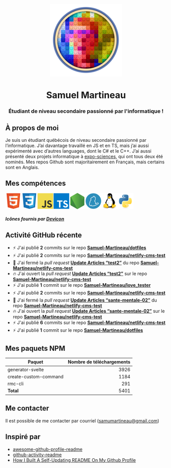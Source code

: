 <div align="middle">
  <img height="225" alt="avatar" src="https://raw.githubusercontent.com/Samuel-Martineau/Samuel-Martineau/master/avatar.png">
  <h1>Samuel Martineau</h1>
  <h3>Étudiant de niveau secondaire passionné par l'informatique !</h3>
</div>

## À propos de moi

Je suis un étudiant québécois de niveau secondaire passionné par l’informatique. J’ai davantage travaillé en JS et en TS, mais j’ai aussi expérimenté avec d’autres languages, dont le C# et le C++. J’ai aussi présenté deux projets informatique à [expo-sciences](https://technoscience.ca/programmes/expo-sciences/), qui ont tous deux été nominés. Mes repos Github sont majoritairement en Français, mais certains sont en Anglais.

## Mes compétences

<img alt="HTML5" src="https://raw.githubusercontent.com/devicons/devicon/master/icons/html5/html5-original.svg" width="50" title="HTML5" /><img alt="CSS3" src="https://raw.githubusercontent.com/devicons/devicon/master/icons/css3/css3-original.svg" width="50" title="CSS3" /><img alt="JavaScript" src="https://raw.githubusercontent.com/devicons/devicon/master/icons/javascript/javascript-original.svg" width="50" title="JavaScript" /><img alt="TypeScript" src="https://raw.githubusercontent.com/devicons/devicon/master/icons/typescript/typescript-original.svg" width="50" title="TypeScript" /><img alt="NodeJS" src="https://raw.githubusercontent.com/devicons/devicon/master/icons/nodejs/nodejs-original.svg" width="50" title="NodeJS" /><img alt="Yarn" src="https://raw.githubusercontent.com/devicons/devicon/master/icons/yarn/yarn-original.svg" width="50" title="Yarn" /><img alt="Linux" src="https://raw.githubusercontent.com/devicons/devicon/master/icons/linux/linux-original.svg" width="50" title="Linux" /><img alt="Python" src="https://raw.githubusercontent.com/devicons/devicon/master/icons/python/python-original.svg" width="50" title="Python" />

##### Icônes fournis par [Devicon](https://konpa.github.io/devicon/)

## Activité GitHub récente

- ⚡ J&#x27;ai publié **2** commits sur le repo [**Samuel-Martineau/dotfiles**](https://github.com/Samuel-Martineau/dotfiles)
- ⚡ J&#x27;ai publié **2** commits sur le repo [**Samuel-Martineau/netlify-cms-test**](https://github.com/Samuel-Martineau/netlify-cms-test)
- 🚫 J&#x27;ai fermé la _pull request_ [**Update Articles “test2”**](https://github.com/Samuel-Martineau/netlify-cms-test/pull/6) du repo [**Samuel-Martineau/netlify-cms-test**](https://github.com/Samuel-Martineau/netlify-cms-test)
- 🔥 J&#x27;ai ouvert la _pull request_ [**Update Articles “test2”**](https://github.com/Samuel-Martineau/netlify-cms-test/pull/6) sur le repo [**Samuel-Martineau/netlify-cms-test**](https://github.com/Samuel-Martineau/netlify-cms-test)
- ⚡ J&#x27;ai publié **1** commit sur le repo [**Samuel-Martineau/love_tester**](https://github.com/Samuel-Martineau/love_tester)
- ⚡ J&#x27;ai publié **2** commits sur le repo [**Samuel-Martineau/netlify-cms-test**](https://github.com/Samuel-Martineau/netlify-cms-test)
- 🚫 J&#x27;ai fermé la _pull request_ [**Update Articles “sante-mentale-02”**](https://github.com/Samuel-Martineau/netlify-cms-test/pull/5) du repo [**Samuel-Martineau/netlify-cms-test**](https://github.com/Samuel-Martineau/netlify-cms-test)
- 🔥 J&#x27;ai ouvert la _pull request_ [**Update Articles “sante-mentale-02”**](https://github.com/Samuel-Martineau/netlify-cms-test/pull/5) sur le repo [**Samuel-Martineau/netlify-cms-test**](https://github.com/Samuel-Martineau/netlify-cms-test)
- ⚡ J&#x27;ai publié **6** commits sur le repo [**Samuel-Martineau/netlify-cms-test**](https://github.com/Samuel-Martineau/netlify-cms-test)
- ⚡ J&#x27;ai publié **1** commit sur le repo [**Samuel-Martineau/dotfiles**](https://github.com/Samuel-Martineau/dotfiles)

## Mes paquets NPM

| Paquet                | Nombre de téléchargements |
| --------------------- | ------------------------: |
| generator-svelte      |                      3926 |
| create-custom-command |                      1184 |
| rmc-cli               |                       291 |
| **Total**             |                      5401 |

## Me contacter

Il est possible de me contacter par courriel ([samumartineau@gmail.com](mailto:samumartineau@gmail.com))

## Inspiré par

- [awesome-github-profile-readme](https://github.com/abhisheknaiidu/awesome-github-profile-readme)
- [github-activity-readme](https://github.com/jamesgeorge007/github-activity-readme)
- [How I Built A Self-Updating README On My Github Profile](https://www.mokkapps.de/blog/how-i-built-a-self-updating-readme-on-my-git-hub-profile/)

